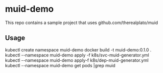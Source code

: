 muid-demo
=========

This repo contains a sample project that uses github.com/therealplato/muid

Usage
-----

kubectl create namespace muid-demo
docker build -t muid-demo:0.1.0 .
kubectl --namespace muid-demo apply -f k8s/svc-muid-generator.yml
kubectl --namespace muid-demo apply-f k8s/dep-muid-generator.yml
kubectl --namespace muid-demo get pods |grep muid
